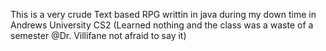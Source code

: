 This is a very crude Text based RPG writtin in java during my down time in Andrews University CS2 (Learned nothing and the class was a waste of a semester @Dr. Villifane not afraid to say it)
